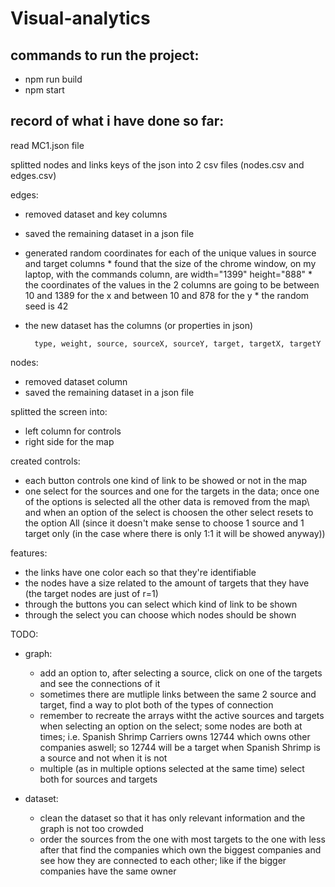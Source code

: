 # Visual-analytics

## commands to run the project:
* npm run build
* npm start

## record of what i have done so far:

read MC1.json file

splitted nodes and links keys of the json into 2 csv files (nodes.csv and edges.csv)

edges:
* removed dataset and key columns
* saved the remaining dataset in a json file
* generated random coordinates for each of the unique values in source and target columns
        * found that the size of the chrome window, on my laptop, with the commands column, are width="1399" height="888"
        * the coordinates of the values in the 2 columns are going to be between 10 and 1389 for the x and between 10 and 878 for the y
        * the random seed is 42
* the new dataset has the columns (or properties in json)

        type, weight, source, sourceX, sourceY, target, targetX, targetY

nodes:
* removed dataset column
* saved the remaining dataset in a json file

splitted the screen into:
* left column for controls
* right side for the map

created controls:
* each button controls one kind of link to be showed or not in the map
* one select for the sources and one for the targets in the data; once one of the options is selected all the other data is removed from the map\\
and when an option of the select is choosen the other select resets to the option All (since it doesn't make sense to choose 1 source and 1 target only (in the case where there is only 1:1 it will be showed anyway)) 

features:
* the links have one color each so that they're identifiable
* the nodes have a size related to the amount of targets that they have (the target nodes are just of r=1)
* through the buttons you can select which kind of link to be shown
* through the select you can choose which nodes should be shown

TODO:
* graph:
  * add an option to, after selecting a source, click on one of the targets and see the connections of it 
  * sometimes there are mutliple links between the same 2 source and target, find a way to plot both of the types of connection
  * remember to recreate the arrays witht the active sources and targets when selecting an option on the select; some nodes are both at times; i.e. Spanish Shrimp  Carriers owns 12744 which owns other companies aswell; so 12744 will be a target when Spanish Shrimp is a source and not when it is not 
  * multiple (as in multiple options selected at the same time) select both for sources and targets

* dataset:
  * clean the dataset so that it has only relevant information and the graph is not too crowded
  * order the sources from the one with most targets to the one with less
after that find the companies which own the biggest companies and see how they are connected to each other;
like if the bigger companies have the same owner
